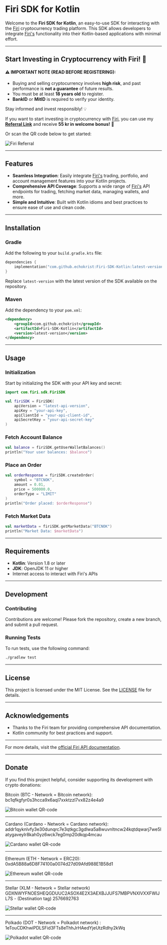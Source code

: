 
# Firi SDK for Kotlin

Welcome to the **Firi SDK for Kotlin**, an easy-to-use SDK for interacting with the [Firi](https://firi.com/affiliate?referral=22ccc3f1)
 cryptocurrency trading platform. This SDK allows developers to integrate [Firi's](https://firi.com/affiliate?referral=22ccc3f1) functionality into their Kotlin-based applications with minimal effort.

--- 

## Start Investing in Cryptocurrency with Firi! 🚀

#### ⚠️ **IMPORTANT NOTE (READ BEFORE REGISTERING):**  
- Buying and selling cryptocurrency involves **high risk**, and past performance is **not a guarantee** of future results.
- You must be at least **18 years old** to register. 
- **BankID** or **MitID** is required to verify your identity.  

Stay informed and invest responsibly! 💡

If you want to start investing in cryptocurrency with [Firi](https://firi.com/affiliate?referral=22ccc3f1), you can use my **[Referral Link](https://firi.com/affiliate?referral=22ccc3f1)** and receive **55 kr in welcome bonus!** 🎉  

Or scan the QR code below to get started:

![Firi Referral](https://github.com/user-attachments/assets/d11a9dc9-370c-418e-8364-8e6b74c5d3d9)
 

---

## Features

- **Seamless Integration**: Easily integrate [Firi's](https://firi.com/affiliate?referral=22ccc3f1) trading, portfolio, and account management features into your Kotlin projects.
- **Comprehensive API Coverage**: Supports a wide range of [Firi's](https://developers.firi.com/) API endpoints for trading, fetching market data, managing wallets, and more.
- **Simple and Intuitive**: Built with Kotlin idioms and best practices to ensure ease of use and clean code.

---

## Installation

### Gradle
Add the following to your `build.gradle.kts` file:
```kotlin
dependencies {
    implementation("com.github.echokrist:Firi-SDK-Kotlin:latest-version")
}
```

Replace `latest-version` with the latest version of the SDK available on the repository.

### Maven
Add the dependency to your `pom.xml`:
```xml
<dependency>
    <groupId>com.github.echokrist</groupId>
    <artifactId>Firi-SDK-Kotlin</artifactId>
    <version>latest-version</version>
</dependency>
```

---

## Usage

### Initialization
Start by initializing the SDK with your API key and secret:
```kotlin
import com.firi.sdk.FiriSDK

val firiSDK = FiriSDK(
    apiVersion = "latest-api-version",
    apiKey = "your-api-key",
    apiClientId = "your-api-client-id",
    apiSecretKey = "your-api-secret-key"
)
```

### Fetch Account Balance
```kotlin
val balance = firiSDK.getUserWalletBalances()
println("Your user balances: $balance")
```

### Place an Order
```kotlin
val orderResponse = firiSDK.createOrder(
    symbol = "BTCNOK",
    amount = 0.01,
    price = 500000.0,
    orderType = "LIMIT"
)
println("Order placed: $orderResponse")
```

### Fetch Market Data
```kotlin
val marketData = firiSDK.getMarketData("BTCNOK")
println("Market Data: $marketData")
```

---

## Requirements

- **Kotlin**: Version 1.8 or later
- **JDK**: OpenJDK 11 or higher
- Internet access to interact with Firi's APIs

---

## Development

### Contributing
Contributions are welcome! Please fork the repository, create a new branch, and submit a pull request.

### Running Tests
To run tests, use the following command:
```bash
./gradlew test
```

---

## License

This project is licensed under the MIT License. See the [LICENSE](LICENSE) file for details.

---

## Acknowledgements

- Thanks to the Firi team for providing comprehensive API documentation.
- Kotlin community for best practices and support.

---

For more details, visit the [official Firi API documentation](https://developers.firi.com/).

---

## Donate

If you find this project helpful, consider supporting its development with crypto donations:

Bitcoin (BTC - Network = Bitcoin network): bc1qfkgfyr0s3hcca9x6aql7xxktzzl7vx82z4e4a9

![Bitcoin wallet QR-code](https://github.com/user-attachments/assets/69be05e0-e038-449a-a646-15058c09a32c)

---

Cardano (Cardano - Network = Cardano network): addr1qyknlvfy3e30dunqrc7e3qtkgc3gdlwa5a8wuvnltncw24kqtdqwarj7we5latygaveylr8kah0yz6wck7eg0mp20dkqp4mcau

![Cardano wallet QR-code](https://github.com/user-attachments/assets/74f9258f-d244-49f4-956e-a7834eb162de)

---

Ethereum (ETH - Network = ERC20): 0xdA5B88a6D8F74100a0074d27d09Afd988E1B58d1

![Ethereum wallet QR-code](https://github.com/user-attachments/assets/1d9f7552-fb25-4d90-8edb-2c3a964e25b9)

---

Stellar (XLM - Network = Stellar network) GDXNWYFNOESHEQGDUUC2ASOX4E2X3AEXBJJUFS7MBPVNXIVXXFWIJL7S - (Destination tag) 2576692763

![Stellar wallet QR-code](https://github.com/user-attachments/assets/bdbde912-bd32-4f9d-8360-5925a3ea3c2f)

---

Polkado (DOT - Network = Polkadot network) : 1eTouCDKhwiPDLSFid3FTs8eThhJrHAedYjeUtzRdhy2kWq


![Polkadot wallet QR-code](https://github.com/user-attachments/assets/c63f29ad-a55a-4877-ad03-139feb1c2dd5)
